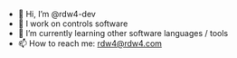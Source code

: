 - 👋 Hi, I’m @rdw4-dev
- 👀 I work on controls software
- 🌱 I’m currently learning other software languages / tools
- 📫 How to reach me: rdw4@rdw4.com

<!---
rdw4-dev/rdw4-dev is a ✨ special ✨ repository because its `README.md` (this file) appears on your GitHub profile.
You can click the Preview link to take a look at your changes.
--->
